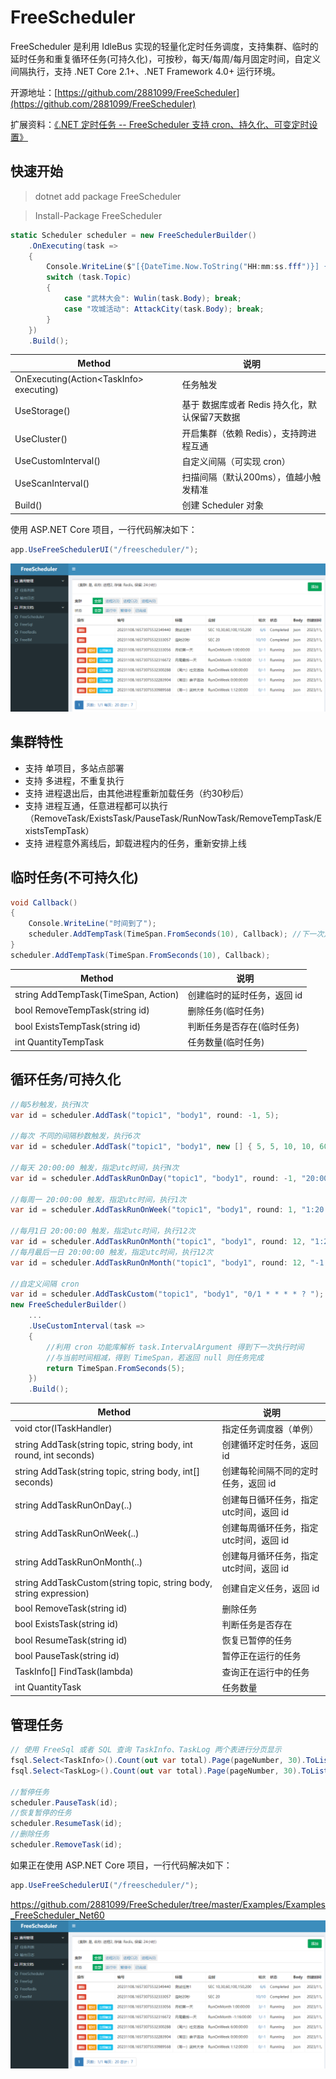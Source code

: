 # FreeScheduler

FreeScheduler 是利用 IdleBus 实现的轻量化定时任务调度，支持集群、临时的延时任务和重复循环任务(可持久化)，可按秒，每天/每周/每月固定时间，自定义间隔执行，支持 .NET Core 2.1+、.NET Framework 4.0+ 运行环境。

开源地址：[https://github.com/2881099/FreeScheduler](https://github.com/2881099/FreeScheduler)

扩展资料：[《.NET 定时任务 -- FreeScheduler 支持 cron、持久化、可变定时设置》](https://www.cnblogs.com/FreeSql/p/16623030.html)

## 快速开始

> dotnet add package FreeScheduler

> Install-Package FreeScheduler

```csharp
static Scheduler scheduler = new FreeSchedulerBuilder()
    .OnExecuting(task =>
    {
        Console.WriteLine($"[{DateTime.Now.ToString("HH:mm:ss.fff")}] {task.Topic} 被执行");
        switch (task.Topic)
        {
            case "武林大会": Wulin(task.Body); break;
            case "攻城活动": AttackCity(task.Body); break;
        }
    })
    .Build();
```

| Method | 说明 |
| -- | -- |
| OnExecuting(Action\<TaskInfo\> executing) | 任务触发 |
| UseStorage() | 基于 数据库或者 Redis 持久化，默认保留7天数据 |
| UseCluster() | 开启集群（依赖 Redis），支持跨进程互通 |
| UseCustomInterval() | 自定义间隔（可实现 cron） |
| UseScanInterval() | 扫描间隔（默认200ms），值越小触发精准 |
| Build() | 创建 Scheduler 对象 |

使用 ASP.NET Core 项目，一行代码解决如下：

```csharp
app.UseFreeSchedulerUI("/freescheduler/");
```

![Admin Dashboard](/281375469-a5d5f4bb-6af9-4695-9570-8777c39d7329.png)

## 集群特性

- 支持 单项目，多站点部署
- 支持 多进程，不重复执行
- 支持 进程退出后，由其他进程重新加载任务（约30秒后）
- 支持 进程互通，任意进程都可以执行（RemoveTask/ExistsTask/PauseTask/RunNowTask/RemoveTempTask/ExistsTempTask）
- 支持 进程意外离线后，卸载进程内的任务，重新安排上线


## 临时任务(不可持久化)

```csharp
void Callback()
{
    Console.WriteLine("时间到了");
    scheduler.AddTempTask(TimeSpan.FromSeconds(10), Callback); //下一次定时
}
scheduler.AddTempTask(TimeSpan.FromSeconds(10), Callback);
```

| Method | 说明 |
| -- | -- |
| string AddTempTask(TimeSpan, Action) | 创建临时的延时任务，返回 id |
| bool RemoveTempTask(string id) | 删除任务(临时任务) |
| bool ExistsTempTask(string id) | 判断任务是否存在(临时任务) |
| int QuantityTempTask | 任务数量(临时任务) |

## 循环任务/可持久化

```csharp
//每5秒触发，执行N次
var id = scheduler.AddTask("topic1", "body1", round: -1, 5);

//每次 不同的间隔秒数触发，执行6次
var id = scheduler.AddTask("topic1", "body1", new [] { 5, 5, 10, 10, 60, 60 });

//每天 20:00:00 触发，指定utc时间，执行N次
var id = scheduler.AddTaskRunOnDay("topic1", "body1", round: -1, "20:00:00");

//每周一 20:00:00 触发，指定utc时间，执行1次
var id = scheduler.AddTaskRunOnWeek("topic1", "body1", round: 1, "1:20:00:00");

//每月1日 20:00:00 触发，指定utc时间，执行12次
var id = scheduler.AddTaskRunOnMonth("topic1", "body1", round: 12, "1:20:00:00");
//每月最后一日 20:00:00 触发，指定utc时间，执行12次
var id = scheduler.AddTaskRunOnMonth("topic1", "body1", round: 12, "-1:20:00:00");

//自定义间隔 cron
var id = scheduler.AddTaskCustom("topic1", "body1", "0/1 * * * * ? ");
new FreeSchedulerBuilder()
    ...
    .UseCustomInterval(task =>
    {
        //利用 cron 功能库解析 task.IntervalArgument 得到下一次执行时间
        //与当前时间相减，得到 TimeSpan，若返回 null 则任务完成
        return TimeSpan.FromSeconds(5);
    })
    .Build();
```

| Method | 说明 |
| -- | -- |
| void ctor(ITaskHandler) | 指定任务调度器（单例） |
| string AddTask(string topic, string body, int round, int seconds) | 创建循环定时任务，返回 id |
| string AddTask(string topic, string body, int[] seconds) | 创建每轮间隔不同的定时任务，返回 id |
| string AddTaskRunOnDay(..) | 创建每日循环任务，指定utc时间，返回 id |
| string AddTaskRunOnWeek(..) | 创建每周循环任务，指定utc时间，返回 id |
| string AddTaskRunOnMonth(..) | 创建每月循环任务，指定utc时间，返回 id |
| string AddTaskCustom(string topic, string body, string expression) | 创建自定义任务，返回 id |
| bool RemoveTask(string id) | 删除任务 |
| bool ExistsTask(string id) | 判断任务是否存在 |
| bool ResumeTask(string id) | 恢复已暂停的任务 |
| bool PauseTask(string id) | 暂停正在运行的任务 |
| TaskInfo[] FindTask(lambda) | 查询正在运行中的任务 |
| int QuantityTask | 任务数量 |

## 管理任务

```csharp
// 使用 FreeSql 或者 SQL 查询 TaskInfo、TaskLog 两个表进行分页显示
fsql.Select<TaskInfo>().Count(out var total).Page(pageNumber, 30).ToList();
fsql.Select<TaskLog>().Count(out var total).Page(pageNumber, 30).ToList();

//暂停任务
scheduler.PauseTask(id);
//恢复暂停的任务
scheduler.ResumeTask(id);
//删除任务
scheduler.RemoveTask(id);
```

如果正在使用 ASP.NET Core 项目，一行代码解决如下：

```csharp
app.UseFreeSchedulerUI("/freescheduler/");
```

https://github.com/2881099/FreeScheduler/tree/master/Examples/Examples_FreeScheduler_Net60
![Admin Dashboard](/281375469-a5d5f4bb-6af9-4695-9570-8777c39d7329.png)

